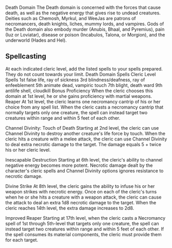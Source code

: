 Death Domain
The Death domain is concerned with the forces that cause death, as well as the negative energy that gives rise to undead creatures. Deities such as Chemosh, Myrkul, and WeeJas are patrons of necromancers, death knights, liches, mummy lords, and vampires. Gods of the Death domain also embody murder (Anubis, Bhaal, and Pyremius), pain (Iuz or Loviatar), disease or poison (Incabulos, Talona, or Morgion), and the underworld (Hades and Hel).
## Spellcasting
At each indicated cleric level, add the listed spells to your spells prepared. They do not count towards your limit.
Death Domain Spells
Cleric Level	Spells
1st	false life, ray of sickness
3rd	blindness/deafness, ray of enfeeblement
5th	animate dead, vampiric touch
7th	blight, death ward
9th	antilife shell, cloudkill
Bonus Proficiency
When the cleric chooses this domain at 1st level, he or she gains proficiency with martial weapons.
Reaper
At 1st level, the cleric learns one necromancy cantrip of his or her choice from any spell list. When the cleric casts a necromancy cantrip that normally targets only one creature, the spell can instead target two creatures within range and within 5 feet of each other.

Channel Divinity: Touch of Death
Starting at 2nd level, the cleric can use Channel Divinity to destroy another creature's life force by touch.
When the cleric hits a creature with a melee attack, the cleric can use Channel Divinity to deal extra necrotic damage to the target. The damage equals 5 + twice his or her cleric level.

Inescapable Destruction
Starting at 6th level, the cleric's ability to channel negative energy becomes more potent. Necrotic damage dealt by the character's cleric spells and Channel Divinity options ignores resistance to necrotic damage.

Divine Strike
At 8th level, the cleric gains the ability to infuse his or her weapon strikes with necrotic energy. Once on each of the cleric's turns when he or she hits a creature with a weapon attack, the cleric can cause the attack to deal an extra 1d8 necrotic damage to the target. When the cleric reaches 14th level, the extra damage increases to 2d8.

Improved Reaper
Starting at 17th level, when the cleric casts a Necromancy spell of 1st through 5th-level that targets only one creature, the spell can instead target two creatures within range and within 5 feet of each other. If the spell consumes its material components, the cleric must provide them for each target.
